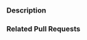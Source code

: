 
### Description
<!---
    Please provide a link to the ticket and a description of the changes proposed in the pull request.
    Letting us know what has changed and why it needed changing will help us review this pull request.
-->

### Related Pull Requests
<!-- replace only this line with links to any related PRs, leaving the header and below placeholder comment intact -->
<!-- related pull request placeholder -->
